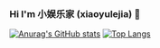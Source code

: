 ### Hi I'm 小娱乐家 (xiaoyulejia) 👋
[![Anurag's GitHub stats](https://github-readme-stats.vercel.app/api?username=xiaoyulejia)](https://github.com/anuraghazra/github-readme-stats)
[![Top Langs](https://github-readme-stats.vercel.app/api/top-langs/?username=xiaoyulejia)](https://github.com/anuraghazra/github-readme-stats)

